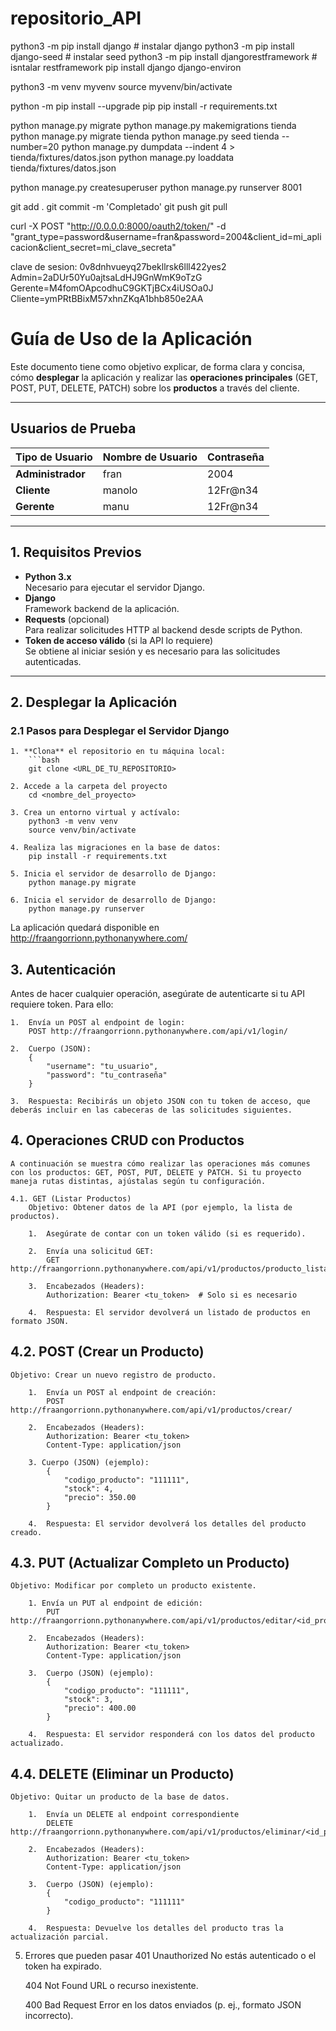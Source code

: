 # repositorio_API
python3 -m pip install django # instalar django
python3 -m pip install django-seed # instalar seed
python3 -m pip install djangorestframework # isntalar restframework
pip install django django-environ


python3 -m venv myvenv
source myvenv/bin/activate

python -m pip install --upgrade pip
pip install -r requirements.txt

python manage.py migrate
python manage.py makemigrations tienda
python manage.py migrate tienda
python manage.py seed tienda --number=20
python manage.py dumpdata --indent 4 > tienda/fixtures/datos.json
python manage.py loaddata tienda/fixtures/datos.json

python manage.py createsuperuser
python manage.py runserver 8001

git add . git commit -m 'Completado' git push git pull

curl -X POST "http://0.0.0.0:8000/oauth2/token/" -d "grant_type=password&username=fran&password=2004&client_id=mi_aplicacion&client_secret=mi_clave_secreta"

clave de sesion: 0v8dnhvueyq27bekllrsk6lll422yes2
Admin=2aDUr50Yu0ajtsaLdHJ9GnWmK9oTzG
Gerente=M4fomOApcodhuC9GKTjBCx4iUSOa0J
Cliente=ymPRtBBixM57xhnZKqA1bhb850e2AA

# Guía de Uso de la Aplicación

Este documento tiene como objetivo explicar, de forma clara y concisa, cómo **desplegar** la aplicación y realizar las **operaciones principales** (GET, POST, PUT, DELETE, PATCH) sobre los **productos** a través del cliente.

---

## Usuarios de Prueba

| Tipo de Usuario   | Nombre de Usuario | Contraseña |
|-------------------|-------------------|-----------|
| **Administrador** | fran              | 2004      |
| **Cliente**       | manolo            | 12Fr@n34  |
| **Gerente**       | manu              | 12Fr@n34  |

---

## 1. Requisitos Previos

- **Python 3.x**  
  Necesario para ejecutar el servidor Django.
- **Django**  
  Framework backend de la aplicación.
- **Requests** (opcional)  
  Para realizar solicitudes HTTP al backend desde scripts de Python.
- **Token de acceso válido** (si la API lo requiere)  
  Se obtiene al iniciar sesión y es necesario para las solicitudes autenticadas.

---

## 2. Desplegar la Aplicación

### 2.1 Pasos para Desplegar el Servidor Django

    1. **Clona** el repositorio en tu máquina local:
        ```bash
        git clone <URL_DE_TU_REPOSITORIO>

    2. Accede a la carpeta del proyecto
        cd <nombre_del_proyecto>

    3. Crea un entorno virtual y actívalo:
        python3 -m venv venv
        source venv/bin/activate

    4. Realiza las migraciones en la base de datos:
        pip install -r requirements.txt

    5. Inicia el servidor de desarrollo de Django:
        python manage.py migrate

    6. Inicia el servidor de desarrollo de Django:
        python manage.py runserver


La aplicación quedará disponible en http://fraangorrionn.pythonanywhere.com/

## 3. Autenticación
Antes de hacer cualquier operación, asegúrate de autenticarte si tu API requiere token. Para ello:

    1.  Envía un POST al endpoint de login:
        POST http://fraangorrionn.pythonanywhere.com/api/v1/login/

    2.  Cuerpo (JSON):
        {
            "username": "tu_usuario",
            "password": "tu_contraseña"
        }

    3.  Respuesta: Recibirás un objeto JSON con tu token de acceso, que deberás incluir en las cabeceras de las solicitudes siguientes.

## 4. Operaciones CRUD con Productos
    A continuación se muestra cómo realizar las operaciones más comunes con los productos: GET, POST, PUT, DELETE y PATCH. Si tu proyecto maneja rutas distintas, ajústalas según tu configuración.

    4.1. GET (Listar Productos)
        Objetivo: Obtener datos de la API (por ejemplo, la lista de productos).

        1.  Asegúrate de contar con un token válido (si es requerido).

        2.  Envía una solicitud GET:
            GET http://fraangorrionn.pythonanywhere.com/api/v1/productos/producto_listar_api/

        3.  Encabezados (Headers):
            Authorization: Bearer <tu_token>  # Solo si es necesario

        4.  Respuesta: El servidor devolverá un listado de productos en formato JSON.

## 4.2. POST (Crear un Producto)
    Objetivo: Crear un nuevo registro de producto.

        1.  Envía un POST al endpoint de creación:
            POST http://fraangorrionn.pythonanywhere.com/api/v1/productos/crear/

        2.  Encabezados (Headers):
            Authorization: Bearer <tu_token>
            Content-Type: application/json

        3. Cuerpo (JSON) (ejemplo):
            {
                "codigo_producto": "111111",
                "stock": 4,
                "precio": 350.00
            }

        4.  Respuesta: El servidor devolverá los detalles del producto creado.

## 4.3. PUT (Actualizar Completo un Producto)
    Objetivo: Modificar por completo un producto existente.

        1. Envía un PUT al endpoint de edición:
            PUT http://fraangorrionn.pythonanywhere.com/api/v1/productos/editar/<id_producto>/
        
        2.  Encabezados (Headers):
            Authorization: Bearer <tu_token>
            Content-Type: application/json

        3.  Cuerpo (JSON) (ejemplo):
            {
                "codigo_producto": "111111",
                "stock": 3,
                "precio": 400.00
            }

        4.  Respuesta: El servidor responderá con los datos del producto actualizado.

## 4.4. DELETE (Eliminar un Producto)
    Objetivo: Quitar un producto de la base de datos.

        1.  Envía un DELETE al endpoint correspondiente
            DELETE http://fraangorrionn.pythonanywhere.com/api/v1/productos/eliminar/<id_producto>/

        2.  Encabezados (Headers):
            Authorization: Bearer <tu_token>
            Content-Type: application/json

        3.  Cuerpo (JSON) (ejemplo):
            {
                "codigo_producto": "111111"
            }

        4.  Respuesta: Devuelve los detalles del producto tras la actualización parcial.

5. Errores que pueden pasar
    401 Unauthorized
        No estás autenticado o el token ha expirado.

    404 Not Found
        URL o recurso inexistente.
        
    400 Bad Request
        Error en los datos enviados (p. ej., formato JSON incorrecto).






